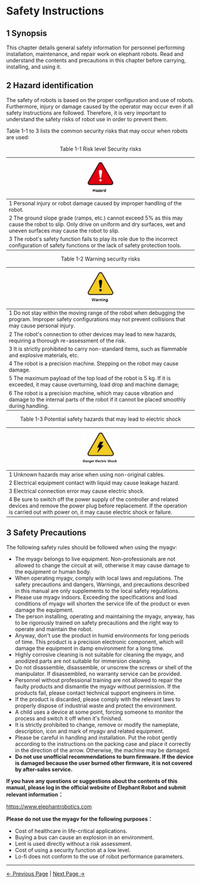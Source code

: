 # Safety Instructions

## 1 Synopsis

This chapter details general safety information for personnel performing installation, maintenance, and repair work on elephant robots. Read and understand the contents and precautions in this chapter before carrying, installing, and using it.

## 2 Hazard identification

The safety of robots is based on the proper configuration and use of robots. Furthermore, injury or damage caused by the operator may occur even if all safety instructions are followed. Therefore, it is very important to understand the safety risks of robot use in order to prevent them.

Table 1-1 to 3 lists the common security risks that may occur when robots are used∶

<center>Table 1-1 Risk level Security risks</center>

|<div align=center><img src="../../resources/3-UserNotes/3.1-SafetyInstructions/danger.png" alt="img-1" width="100" height=“auto” />| 
| :--- |
| 1 Personal injury or robot damage caused by improper handling of the robot. |
| 2 The ground slope grade (ramps, etc.) cannot exceed 5% as this may cause the robot to slip. Only drive on uniform and dry surfaces, wet and uneven surfaces may cause the robot to slip. |
| 3 The robot's safety function fails to play its role due to the incorrect configuration of safety functions or the lack of safety protection tools. |

<center>Table 1-2 Warning security risks</center>

| <div align=center><img src="../../resources/3-UserNotes/3.1-SafetyInstructions/warning.png" alt="img-1" width="100" height=“auto” />| 
| :--- |
| 1 Do not stay within the moving range of the robot when debugging the program. Improper safety configurations may not prevent collisions that may cause personal injury. |
| 2 The robot's connection to other devices may lead to new hazards, requiring a thorough re-assessment of the risk. |
| 3 It is strictly prohibited to carry non-standard items, such as flammable and explosive materials, etc. |
| 4 The robot is a precision machine. Stepping on the robot may cause damage. |
| 5 The maximum payload of the top load of the robot is 5 kg. If it is exceeded, it may cause overturning, load drop and machine damage; |
| 6 The robot is a precision machine, which may cause vibration and damage to the internal parts of the robot if it cannot be placed smoothly during handling. |

<center>Table 1-3 Potential safety hazards that may lead to electric shock</center>

| <div align=center><img src="../../resources/3-UserNotes/3.1-SafetyInstructions/careful.png" alt="img-1" width="100" height=“auto” />| 
| :--- |
| 1 Unknown hazards may arise when using non-original cables. |
| 2 Electrical equipment contact with liquid may cause leakage hazard. |
| 3 Electrical connection error may cause electric shock. |
| 4 Be sure to switch off the power supply of the controller and related devices and remove the power plug before replacement. If the operation is carried out with power on, it may cause electric shock or failure. |



## 3 Safety Precautions

The following safety rules should be followed when using the myagv:

-  The myagv belongs to live equipment. Non-professionals are not allowed to change the circuit at will, otherwise it may cause damage to the equipment or human body.
- When operating myagv, comply with local laws and regulations. The safety precautions and dangers, Warnings, and precautions described in this manual are only supplements to the local safety regulations.
- Please use myagv indoors. Exceeding the specifications and load conditions of myagv will shorten the service life of the product or even damage the equipment.
- The person installing, operating and maintaining the myagv, anyway, has to be rigorously trained on safety precautions and the right way to operate and maintain the robot.
- Anyway, don't use the product in humid environments for long periods of time. This product is a precision electronic component, which will damage the equipment in damp environment for a long time.
- Highly corrosive cleaning is not suitable for cleaning the myagv, and anodized parts are not suitable for immersion cleaning.
- Do not disassemble, disassemble, or unscrew the screws or shell of the manipulator. If disassembled, no warranty service can be provided.
- Personnel without professional training are not allowed to repair the faulty products and dismantle the myagv without permission. If the products fail, please contact technical support engineers in time.
- If the product is discarded, please comply with the relevant laws to properly dispose of industrial waste and protect the environment.
- A child uses a device at some point, forcing someone to monitor the process and switch it off when it's finished.
- It is strictly prohibited to change, remove or modify the nameplate, description, icon and mark of myagv and related equipment.
-  Please be careful in handling and installation. Put the robot gently according to the instructions on the packing case and place it correctly in the direction of the arrow. Otherwise, the machine may be damaged.
- **Do not use unofficial recommendations to burn firmware. If the device is damaged because the user burned other firmware, it is not covered by after-sales service.**

**If you have any questions or suggestions about the contents of this manual, please log in the official website of Elephant Robot and submit relevant information：**

https://www.elephantrobotics.com


**Please do not use the myagv for the following purposes：**

- Cost of healthcare in life-critical applications.
- Buying a bus can cause an explosion in an environment.
- Lent is used directly without a risk assessment.
- Cost of using a security function at a low level.
- Lo-fi does not conform to the use of robot performance parameters.

---
[← Previous Page](../README.md) | [Next Page →](3.2-TransportandStorage.md)